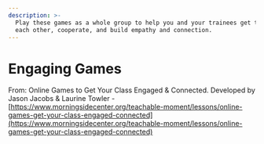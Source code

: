 ```yaml
---
description: >-
  Play these games as a whole group to help you and your trainees get to know
  each other, cooperate, and build empathy and connection.
---
```


# Engaging Games

From: Online Games to Get Your Class Engaged & Connected. Developed by Jason Jacobs & Laurine Towler - [https://www.morningsidecenter.org/teachable-moment/lessons/online-games-get-your-class-engaged-connected](https://www.morningsidecenter.org/teachable-moment/lessons/online-games-get-your-class-engaged-connected)



